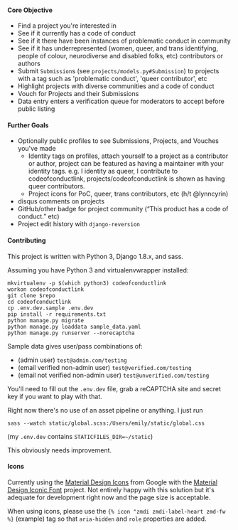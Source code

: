 #### Core Objective

* Find a project you're interested in
* See if it currently has a code of conduct
* See if it there have been instances of problematic conduct in community
* See if it has underrepresented (women, queer, and trans identifying, people of colour, neurodiverse and disabled folks, etc) contributors or authors
* Submit `Submission`s (see `projects/models.py#Submission`) to projects with a tag such as 'problematic conduct', 'queer contributor', etc
* Highlight projects with diverse communities and a code of conduct
* Vouch for Projects and their Submissions
* Data entry enters a verification queue for moderators to accept before public listing

#### Further Goals

* Optionally public profiles to see Submissions, Projects, and Vouches you've made
    * Identity tags on profiles, attach yourself to a project as a contributor or author, project can be featured as having a maintainer with your identity tags.
      e.g. I identity as queer, I contribute to codeofconductlink, projects/codeofconductlink is shown as having queer contributors.
    * Project icons for PoC, queer, trans contributors, etc (h/t @lynncyrin)
* disqus comments on projects
* GitHub/other badge for project community (“This product has a code of conduct.” etc)
* Project edit history with `django-reversion`


#### Contributing

This project is written with Python 3, Django 1.8.x, and sass.

Assuming you have Python 3 and virtualenvwrapper installed:

```
mkvirtualenv -p $(which python3) codeofconductlink
workon codeofconductlink
git clone $repo
cd codeofconductlink
cp .env.dev.sample .env.dev
pip install -r requirements.txt
python manage.py migrate
python manage.py loaddata sample_data.yaml
python manage.py runserver --norecaptcha
```

Sample data gives user/pass combinations of:

* (admin user) `test@admin.com/testing`
* (email verified non-admin user) `test@verified.com/testing`
* (email not verified non-admin user) `test@unverified.com/testing`

You'll need to fill out the `.env.dev` file, grab a reCAPTCHA site and secret key if you want to play with that.

Right now there's no use of an asset pipeline or anything. I just run

`sass --watch static/global.scss:/Users/emily/static/global.css`

(my `.env.dev` contains `STATICFILES_DIR=~/static`)

This obviously needs improvement.

#### Icons

Currently using the [Material Design Icons](http://google.github.io/material-design-icons) from Google with the [Material Design Iconic Font](http://zavoloklom.github.io/material-design-iconic-font/examples.html) project. Not entirely happy with this solution but it's adequate for development right now and the page size is acceptable.

When using icons, please use the `{% icon "zmdi zmdi-label-heart zmd-fw %}` (example) tag so that `aria-hidden` and `role` properties are added.
